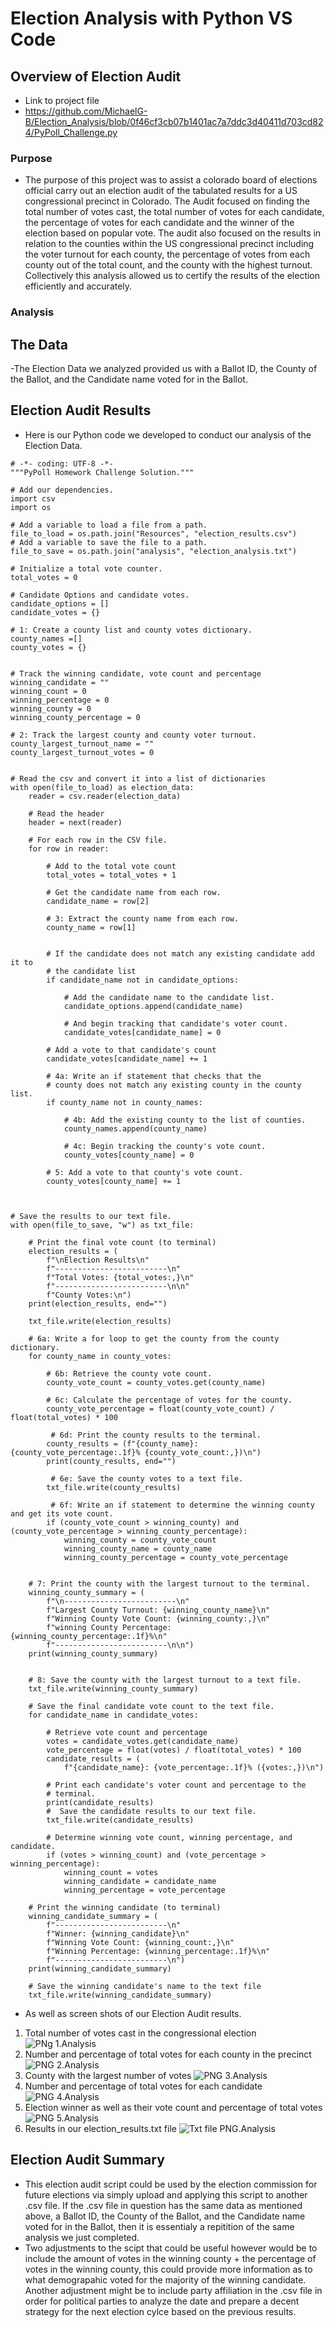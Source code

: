 # Election Analysis with Python VS Code

## Overview of Election Audit

- Link to project file
- https://github.com/MichaelG-B/Election_Analysis/blob/0f46cf3cb07b1401ac7a7ddc3d40411d703cd824/PyPoll_Challenge.py

### Purpose

- The purpose of this project was to assist a colorado board of elections official carry out an election audit of the tabulated results for a US congressional precinct in Colorado. The Audit focused on finding the total number of votes cast, the total number of votes for each candidate, the percentage of votes for each candidate and the winner of the election based on popular vote. The audit also focused on the results in relation to the counties within the US congressional precinct including the voter turnout for each county, the percentage of votes from each county out of the total count, and the county with the highest turnout. Collectively this analysis allowed us to certify the results of the election efficiently and accurately.

### Analysis
## The Data

-The Election Data we analyzed provided us with a Ballot ID, the County of the Ballot, and the Candidate name voted for in the Ballot.

## Election Audit Results

- Here is our Python code we developed to conduct our analysis of the Election Data.

```
# -*- coding: UTF-8 -*-
"""PyPoll Homework Challenge Solution."""

# Add our dependencies.
import csv
import os

# Add a variable to load a file from a path.
file_to_load = os.path.join("Resources", "election_results.csv")
# Add a variable to save the file to a path.
file_to_save = os.path.join("analysis", "election_analysis.txt")

# Initialize a total vote counter.
total_votes = 0

# Candidate Options and candidate votes.
candidate_options = []
candidate_votes = {}

# 1: Create a county list and county votes dictionary.
county_names =[]
county_votes = {}


# Track the winning candidate, vote count and percentage
winning_candidate = ""
winning_count = 0
winning_percentage = 0
winning_county = 0
winning_county_percentage = 0

# 2: Track the largest county and county voter turnout.
county_largest_turnout_name = ""
county_largest_turnout_votes = 0


# Read the csv and convert it into a list of dictionaries
with open(file_to_load) as election_data:
    reader = csv.reader(election_data)

    # Read the header
    header = next(reader)

    # For each row in the CSV file.
    for row in reader:

        # Add to the total vote count
        total_votes = total_votes + 1

        # Get the candidate name from each row.
        candidate_name = row[2]

        # 3: Extract the county name from each row.
        county_name = row[1]


        # If the candidate does not match any existing candidate add it to
        # the candidate list
        if candidate_name not in candidate_options:

            # Add the candidate name to the candidate list.
            candidate_options.append(candidate_name)

            # And begin tracking that candidate's voter count.
            candidate_votes[candidate_name] = 0

        # Add a vote to that candidate's count
        candidate_votes[candidate_name] += 1

        # 4a: Write an if statement that checks that the
        # county does not match any existing county in the county list.
        if county_name not in county_names:

            # 4b: Add the existing county to the list of counties.
            county_names.append(county_name)

            # 4c: Begin tracking the county's vote count.
            county_votes[county_name] = 0

        # 5: Add a vote to that county's vote count.
        county_votes[county_name] += 1



# Save the results to our text file.
with open(file_to_save, "w") as txt_file:

    # Print the final vote count (to terminal)
    election_results = (
        f"\nElection Results\n"
        f"-------------------------\n"
        f"Total Votes: {total_votes:,}\n"
        f"-------------------------\n\n"
        f"County Votes:\n")
    print(election_results, end="")

    txt_file.write(election_results)

    # 6a: Write a for loop to get the county from the county dictionary.
    for county_name in county_votes:

        # 6b: Retrieve the county vote count.
        county_vote_count = county_votes.get(county_name)

        # 6c: Calculate the percentage of votes for the county.
        county_vote_percentage = float(county_vote_count) / float(total_votes) * 100

         # 6d: Print the county results to the terminal.
        county_results = (f"{county_name}: {county_vote_percentage:.1f}% {county_vote_count:,})\n")
        print(county_results, end="")

         # 6e: Save the county votes to a text file.
        txt_file.write(county_results)
         
         # 6f: Write an if statement to determine the winning county and get its vote count.
        if (county_vote_count > winning_county) and (county_vote_percentage > winning_county_percentage):
            winning_county = county_vote_count
            winning_county_name = county_name
            winning_county_percentage = county_vote_percentage


    # 7: Print the county with the largest turnout to the terminal.
    winning_county_summary = (
        f"\n-------------------------\n"
        f"Largest County Turnout: {winning_county_name}\n"
        f"Winning County Vote Count: {winning_county:,}\n"
        f"winning County Percentage: {winning_county_percentage:.1f}%\n"
        f"-------------------------\n\n")
    print(winning_county_summary)


    # 8: Save the county with the largest turnout to a text file.
    txt_file.write(winning_county_summary)

    # Save the final candidate vote count to the text file.
    for candidate_name in candidate_votes:

        # Retrieve vote count and percentage
        votes = candidate_votes.get(candidate_name)
        vote_percentage = float(votes) / float(total_votes) * 100
        candidate_results = (
            f"{candidate_name}: {vote_percentage:.1f}% ({votes:,})\n")

        # Print each candidate's voter count and percentage to the
        # terminal.
        print(candidate_results)
        #  Save the candidate results to our text file.
        txt_file.write(candidate_results)

        # Determine winning vote count, winning percentage, and candidate.
        if (votes > winning_count) and (vote_percentage > winning_percentage):
            winning_count = votes
            winning_candidate = candidate_name
            winning_percentage = vote_percentage

    # Print the winning candidate (to terminal)
    winning_candidate_summary = (
        f"-------------------------\n"
        f"Winner: {winning_candidate}\n"
        f"Winning Vote Count: {winning_count:,}\n"
        f"Winning Percentage: {winning_percentage:.1f}%\n"
        f"-------------------------\n")
    print(winning_candidate_summary)

    # Save the winning candidate's name to the text file
    txt_file.write(winning_candidate_summary)

```

- As well as screen shots of our Election Audit results.
1. Total number of votes cast in the congressional election
![PNg 1.Analysis](https://github.com/MichaelG-B/Election_Analysis/blob/8c8a0219ac7a485d8812a5758724678f45d1340c/1..png)
2. Number and percentage of total votes for each county in the precinct
![PNG 2.Analysis](https://github.com/MichaelG-B/Election_Analysis/blob/8c8a0219ac7a485d8812a5758724678f45d1340c/2..png)
3. County with the largest number of votes
![PNG 3.Analysis](https://github.com/MichaelG-B/Election_Analysis/blob/8c8a0219ac7a485d8812a5758724678f45d1340c/3..png)
4. Number and percentage of total votes for each candidate
![PNG 4.Analysis](https://github.com/MichaelG-B/Election_Analysis/blob/8c8a0219ac7a485d8812a5758724678f45d1340c/4..png)
5. Election winner as well as their vote count and percentage of total votes
![PNG 5.Analysis](https://github.com/MichaelG-B/Election_Analysis/blob/8c8a0219ac7a485d8812a5758724678f45d1340c/5..png)
6. Results in our election_results.txt file
![Txt file PNG.Analysis](https://github.com/MichaelG-B/Election_Analysis/blob/0f46cf3cb07b1401ac7a7ddc3d40411d703cd824/txt%20file.png)

## Election Audit Summary

- This election audit script could be used by the election commission for future elections via simply upload and applying this script to another .csv file. If the .csv file in question has the same data as mentioned above, a Ballot ID, the County of the Ballot, and the Candidate name voted for in the Ballot, then it is essentialy a repitition of the same analysis we just completed. 
- Two adjustments to the scipt that could be useful however would be to include the amount of votes in the winning county + the percentage of votes in the winning county, this could provide more information as to what demograpahic voted for the majority of the winning candidate. Another adjustment might be to include party affiliation in the .csv file in order for political parties to analyze the date and prepare a decent strategy for the next election cylce based on the previous results.

